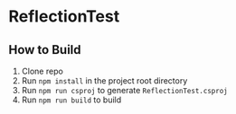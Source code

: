 
# ReflectionTest

## How to Build

1. Clone repo
2. Run `npm install` in the project root directory
3. Run `npm run csproj` to generate `ReflectionTest.csproj`
4. Run `npm run build` to build
